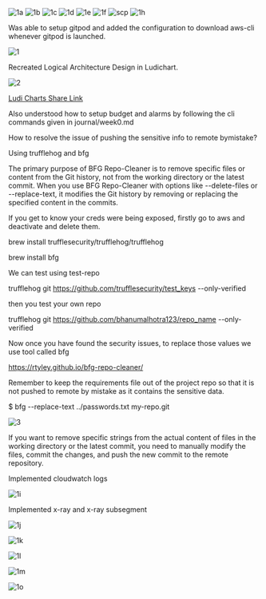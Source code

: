 ![1a](https://github.com/bhanumalhotra123/aws-bootcamp-cruddur-2023/assets/144083659/d1ce2b14-1bae-4842-95de-0e6aa66e027b)
![1b](https://github.com/bhanumalhotra123/aws-bootcamp-cruddur-2023/assets/144083659/ff3b9678-1450-432d-a24c-72d4cba3fadd)
![1c](https://github.com/bhanumalhotra123/aws-bootcamp-cruddur-2023/assets/144083659/36d85541-e538-447d-822f-40e22ecdfda3)
![1d](https://github.com/bhanumalhotra123/aws-bootcamp-cruddur-2023/assets/144083659/685fa221-291f-4839-977a-996575b48045)
![1e](https://github.com/bhanumalhotra123/aws-bootcamp-cruddur-2023/assets/144083659/6efa9253-d54e-4cec-9e2b-ecd999967c80)
![1f](https://github.com/bhanumalhotra123/aws-bootcamp-cruddur-2023/assets/144083659/43ba4414-063e-4fc5-9756-07a1ffb422ca)
![scp](https://github.com/bhanumalhotra123/aws-bootcamp-cruddur-2023/assets/144083659/bbc89f35-58a1-41ad-80b0-ac089c651a32)
![1h](https://github.com/bhanumalhotra123/aws-bootcamp-cruddur-2023/assets/144083659/63c2e675-892f-4570-b169-786323b94011)

  





Was able to setup gitpod and added the configuration to download aws-cli whenever gitpod is launched.

![1](https://github.com/bhanumalhotra123/aws-bootcamp-cruddur-2023/assets/144083659/a6553859-1406-4f99-b94e-b5e2eba86a73)



  





Recreated Logical Architecture Design in Ludichart.

![2](https://github.com/bhanumalhotra123/aws-bootcamp-cruddur-2023/assets/144083659/2f2b6c85-0b39-4edf-aab5-8cee7e5297f1)


[Ludi Charts Share Link](https://lucid.app/lucidchart/29a2bc3b-92f6-4cd1-ae2f-5296873b761b/edit?invitationId=inv_64938dd2-b1c3-4b51-b837-3ad8d5dfba80)


Also understood how to setup budget and alarms by following the cli commands given in journal/week0.md



How to resolve the issue of pushing the sensitive info to remote bymistake?

Using trufflehog and bfg


The primary purpose of BFG Repo-Cleaner is to remove specific files or content from the Git history, not from the working directory or the latest commit. When you use BFG Repo-Cleaner with options like --delete-files or --replace-text, it modifies the Git history by removing or replacing the specified content in the commits.

If you get to know your creds were being exposed, firstly go to aws and deactivate and delete them.

  
brew install trufflesecurity/trufflehog/trufflehog


  
brew install bfg

  
We can test using test-repo
   
trufflehog git https://github.com/trufflesecurity/test_keys --only-verified
  
then you test your own repo
  
trufflehog git https://github.com/bhanumalhotra123/repo_name --only-verified
  
Now once you have found the security issues, to replace those values we use tool called bfg

  
https://rtyley.github.io/bfg-repo-cleaner/
  
Remember to keep the requirements file out of the project repo so that it is not pushed to remote by mistake as it contains the sensitive data.

$ bfg --replace-text ../passwords.txt  my-repo.git

 ![3](https://github.com/bhanumalhotra123/aws-bootcamp-cruddur-2023/assets/144083659/1ab982df-30ec-4a9a-b7f5-066063798fcc)


If you want to remove specific strings from the actual content of files in the working directory or the latest commit, you need to manually modify the files, commit the changes, and push the new commit to the remote repository.




  Implemented cloudwatch logs

![1i](https://github.com/bhanumalhotra123/aws-bootcamp-cruddur-2023/assets/144083659/fc1b9122-8c5b-4c67-a5bc-45480fc696bb)


Implemented x-ray and x-ray subsegment
  
![1j](https://github.com/bhanumalhotra123/aws-bootcamp-cruddur-2023/assets/144083659/e69994a0-e76c-44ef-a7f5-8b54529ed1ce)
  
![1k](https://github.com/bhanumalhotra123/aws-bootcamp-cruddur-2023/assets/144083659/af7a808e-81c1-43dd-9d72-9b6c881e9385)
  
![1l](https://github.com/bhanumalhotra123/aws-bootcamp-cruddur-2023/assets/144083659/66d9949d-2d7e-48bf-88bd-17fc6eca2679)
  
![1m](https://github.com/bhanumalhotra123/aws-bootcamp-cruddur-2023/assets/144083659/9114a4ff-a69b-4df0-8132-4b1de1ac3256)

![1o](https://github.com/bhanumalhotra123/aws-bootcamp-cruddur-2023/assets/144083659/acd96495-5fc5-4293-92e3-1046e2d04360)

